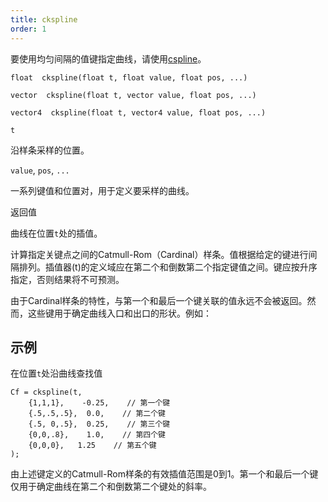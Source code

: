 ```yaml
---
title: ckspline
order: 1
---
```


要使用均匀间隔的值键指定曲线，请使用[cspline](./cspline "采样由均匀间隔键定义的Catmull-Rom（Cardinal）样条")。

`float  ckspline(float t, float value, float pos, ...)`

`vector  ckspline(float t, vector value, float pos, ...)`

`vector4  ckspline(float t, vector4 value, float pos, ...)`

`t`

沿样条采样的位置。

`value`, `pos`, `...`

一系列键值和位置对，用于定义要采样的曲线。

返回值

曲线在位置`t`处的插值。

计算指定关键点之间的Catmull-Rom（Cardinal）样条。值根据给定的键进行间隔排列。插值器(t)的定义域应在第二个和倒数第二个指定键值之间。键应按升序指定，否则结果将不可预测。

由于Cardinal样条的特性，与第一个和最后一个键关联的值永远不会被返回。然而，这些键用于确定曲线入口和出口的形状。例如：

## 示例

在位置`t`处沿曲线查找值

```vex
Cf = ckspline(t,
    {1,1,1},    -0.25,    // 第一个键
    {.5,.5,.5},  0.0,    // 第二个键
    {.5, 0,.5},  0.25,    // 第三个键
    {0,0,.8},    1.0,    // 第四个键
    {0,0,0},   1.25    // 第五个键
);

```

由上述键定义的Catmull-Rom样条的有效插值范围是0到1。第一个和最后一个键仅用于确定曲线在第二个和倒数第二个键处的斜率。
